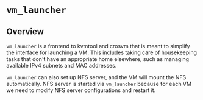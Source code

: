 # `vm_launcher`

## Overview
`vm_launcher` is a frontend to kvmtool and crosvm that is meant to simplify the
interface for launching a VM. This includes taking care of housekeeping tasks
that don't have an appropriate home elsewhere, such as managing available
IPv4 subnets and MAC addresses.

`vm_launcher` can also set up NFS server, and the VM will mount the NFS 
automatically. NFS server is started via `vm_launcher` because for each
VM we need to modify NFS server configurations and restart it.